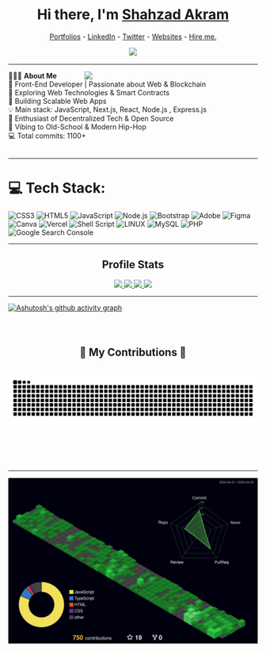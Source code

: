 <h1 align="center"> Hi there, I'm <a href="https://www.linkedin.com/in/shahzad-akram-250a2b25b/">Shahzad Akram</a> </h1>

<!--- Adding Header Elements -->
<p align="center">
  <a href="#">Portfolios</a> -
  <a href="https://www.linkedin.com/in/shahzad-akram-250a2b25b/">LinkedIn</a> - 
  <a href="#">Twitter</a> -
  <a href="#">Websites</a> -
<!--   <a href="https://crowdsource.google.com/about/blog/community-spotlight-friendship/">Google Featured</a> - -->
  <a href="https://www.upwork.com/freelancers/~01b0f6dea9423c63e7">Hire me.</a> 
</p>
<div align="center">
  <img src="https://profile-counter.glitch.me/shahzadakram786/count.svg?"  />
</div>


-----------------------------------------------------------
👨🏻‍💻 **About Me**<img src="https://i.gifer.com/3769.gif" min-width="300px" max-width="300px" width="350px" align="right"> </br>
🚀 Front-End Developer | Passionate about Web & Blockchain </br>
🔎 Exploring Web Technologies & Smart Contracts </br>
🔭 Building Scalable Web Apps </br>
💡 Main stack: JavaScript, Next.js, React, Node.js , Express.js </br>
🚩 Enthusiast of Decentralized Tech & Open Source </br>
🎵 Vibing to Old-School & Modern Hip-Hop </br>
💻 Total commits: 1100+  </br> </br>
<!--- Adding Tech Stack open Section -->

-----------------------------------------------------------

# 💻 Tech Stack:


![CSS3](https://img.shields.io/badge/css3-%231572B6.svg?style=for-the-badge&logo=css3&logoColor=white) 
![HTML5](https://img.shields.io/badge/html5-%23E34F26.svg?style=for-the-badge&logo=html5&logoColor=white) 
![JavaScript](https://img.shields.io/badge/javascript-%23323330.svg?style=for-the-badge&logo=javascript&logoColor=%23F7DF1E) 
![Node.js](https://img.shields.io/badge/Node.js-339933?style=for-the-badge&logo=nodedotjs&logoColor=white) 
![Bootstrap](https://img.shields.io/badge/bootstrap-%23563D7C.svg?style=for-the-badge&logo=bootstrap&logoColor=white) 
![Adobe](https://img.shields.io/badge/adobe-%23FF0000.svg?style=for-the-badge&logo=adobe&logoColor=white) 
![Figma](https://img.shields.io/badge/figma-%23F24E1E.svg?style=for-the-badge&logo=figma&logoColor=white) 
![Canva](https://img.shields.io/badge/Canva-%2300C4CC.svg?style=for-the-badge&logo=Canva&logoColor=white) 
![Vercel](https://img.shields.io/badge/vercel-%23000000.svg?style=for-the-badge&logo=vercel&logoColor=white) 
![Shell Script](https://img.shields.io/badge/shell_script-%23121011.svg?style=for-the-badge&logo=gnu-bash&logoColor=white) 
![LINUX](https://img.shields.io/badge/Linux-FCC624?style=for-the-badge&logo=linux&logoColor=black) 
![MySQL](https://img.shields.io/badge/mysql-%2300f.svg?style=for-the-badge&logo=mysql&logoColor=white) 
![PHP](https://img.shields.io/badge/php-%23777BB4.svg?style=for-the-badge&logo=php&logoColor=white)
![Google Search Console](https://img.shields.io/badge/Google_Search_Console-%23FF6F00.svg?style=for-the-badge&logo=google&logoColor=white)



-----------------------------------------------------------


<h2 align="center">Profile Stats</h2>


<div align="center">
  <a href="https://github.com/shahzadakram786" >
   <img height="155em" src="http://github-profile-summary-cards.vercel.app/api/cards/profile-details?username=shahzadakram786&theme=algolia"/>
   <img height="155em" src="http://github-profile-summary-cards.vercel.app/api/cards/most-commit-language?username=shahzadakram786&theme=algolia" />
   <img height="191em" src="https://github-readme-stats.vercel.app/api?username=shahzadakram786&hide_border=true&show=reviews,prs_merged,prs_merged_percentage&theme=algolia" />
   <img height="191em" src="https://github-readme-streak-stats.herokuapp.com/?user=shahzadakram786&theme=algolia&hide_border=true&stroke=0000" />
</a>

<div style='display: flex; align-items:center; gap: "10px";' align='center' >
<!--   <img src="https://leetcard.jacoblin.cool/shahzadakram?&theme=dark&" height="180" width="400" /> -->
</div>

</div>

<!--Line-->
<!-- <img src="https://user-images.githubusercontent.com/74038190/212284100-561aa473-3905-4a80-b561-0d28506553ee.gif" width="900"> -->


-----------------------------------------------------------



[![Ashutosh's github activity graph](https://github-readme-activity-graph.vercel.app/graph?username=shahzadakram786&bg_color=050f2c&color=2df598&line=00939b&point=e3e9f2&area=true&hide_border=true)](https://github.com/ashutosh00710/github-readme-activity-graph)


###

<br clear="both">

<div align="center">
  <h2>🐍 My Contributions 🐍</h2>
  <br>
  <img alt="snake eating my contributions" src="https://raw.githubusercontent.com/shahzadakram786/shahzadakram786/output/github-contribution-grid-snake.svg" />
  
  <br/><br/><br/>
</div>

<hr/>
<div align="center">
  <img src="https://github.com/shahzadakram786/shahzadakram786/blob/main/profile-3d-contrib/profile-night-green.svg"/>
</div>

